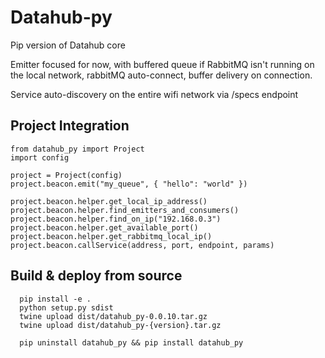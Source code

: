 # Datahub-py

Pip version of Datahub core

Emitter focused for now, with buffered queue if RabbitMQ isn't running on the local network, rabbitMQ auto-connect, buffer delivery on connection.

Service auto-discovery on the entire wifi network via /specs endpoint


## Project Integration

```
from datahub_py import Project
import config

project = Project(config)
project.beacon.emit("my_queue", { "hello": "world" })

project.beacon.helper.get_local_ip_address()
project.beacon.helper.find_emitters_and_consumers()
project.beacon.helper.find_on_ip("192.168.0.3")
project.beacon.helper.get_available_port()
project.beacon.helper.get_rabbitmq_local_ip()
project.beacon.callService(address, port, endpoint, params)
```


## Build & deploy from source

```
  pip install -e .
  python setup.py sdist
  twine upload dist/datahub_py-0.0.10.tar.gz
  twine upload dist/datahub_py-{version}.tar.gz

  pip uninstall datahub_py && pip install datahub_py
```